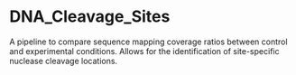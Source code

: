 # DNA_Cleavage_Sites
 A pipeline to compare sequence mapping coverage ratios between control and experimental conditions. Allows for the identification of site-specific nuclease cleavage locations.
